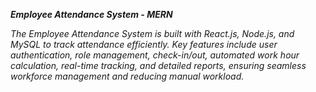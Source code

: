 **_Employee Attendance System - MERN_**

_The Employee Attendance System is built with React.js, Node.js, and MySQL to track attendance efficiently. Key features include user authentication, role management, check-in/out, automated work hour calculation, real-time tracking, and detailed reports, ensuring seamless workforce management and reducing manual workload._
